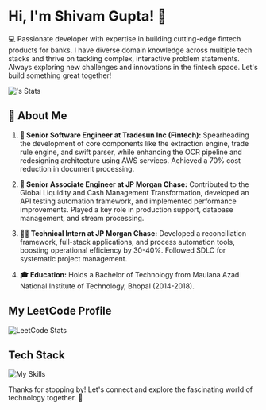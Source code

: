 # Hi, I'm Shivam Gupta! 👋

💻 Passionate developer with expertise in building cutting-edge fintech products for banks. I have diverse domain knowledge across multiple tech stacks and thrive on tackling complex, interactive problem statements. Always exploring new challenges and innovations in the fintech space. Let's build something great together!


![<username>'s Stats](https://github-readme-stats.vercel.app/api?username=shivam0507&theme=vue-dark&show_icons=true&hide_border=true&count_private=true)

## 🚀 About Me

1. **🚀 Senior Software Engineer at Tradesun Inc (Fintech):** Spearheading the development of core components like the extraction engine, trade rule engine, and swift parser, while enhancing the OCR pipeline and redesigning architecture using AWS services. Achieved a 70% cost reduction in document processing.

2. **💼 Senior Associate Engineer at JP Morgan Chase:** Contributed to the Global Liquidity and Cash Management Transformation, developed an API testing automation framework, and implemented performance improvements. Played a key role in production support, database management, and stream processing.

3. **👨‍💻 Technical Intern at JP Morgan Chase:** Developed a reconciliation framework, full-stack applications, and process automation tools, boosting operational efficiency by 30-40%. Followed SDLC for systematic project management.

4. **🎓 Education:** Holds a Bachelor of Technology from Maulana Azad National Institute of Technology, Bhopal (2014-2018).
## My LeetCode Profile
![LeetCode Stats](https://leetcard.jacoblin.cool/guptashivam0507?theme=nord&font=Fjalla%20One&ext=heatmap)


## Tech Stack
![My Skills](https://skillicons.dev/icons?i=js,python,java,nodejs,spring,flask)


Thanks for stopping by! Let's connect and explore the fascinating world of technology together. 🚀

<!--
**shivam0507/shivam0507** is a ✨ _special_ ✨ repository because its `README.md` (this file) appears on your GitHub profile.

Here are some ideas to get you started:

- 🔭 I’m currently working on ...
- 🌱 I’m currently learning ...
- 👯 I’m looking to collaborate on ...
- 🤔 I’m looking for help with ...
- 💬 Ask me about ...
- 📫 How to reach me: ...
- 😄 Pronouns: ...
- ⚡ Fun fact: ...
-->
